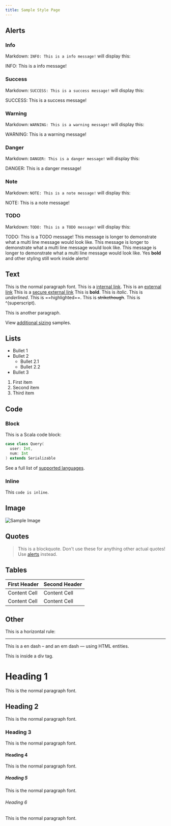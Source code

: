 ```yaml
---
title: Sample Style Page
---
```


## Alerts

### Info

Markdown: `INFO: This is a info message!` will display this:

INFO: This is a info message!

### Success

Markdown: `SUCCESS: This is a success message!` will display this:

SUCCESS: This is a success message!

### Warning

Markdown: `WARNING: This is a warning message!` will display this:

WARNING: This is a warning message!

### Danger

Markdown: `DANGER: This is a danger message!` will display this:

DANGER: This is a danger message!

### Note

Markdown: `NOTE: This is a note message!` will display this:

NOTE: This is a note message!

### TODO

Markdown: `TODO: This is a TODO message!` will display this:

TODO: This is a TODO message!
This message is longer to demonstrate what a multi line message would look like.
This message is longer to demonstrate what a multi line message would look like.
This message is longer to demonstrate what a multi line message would look like.
Yes **bold** and other styling still work inside alerts!


## Text

This is the normal paragraph font.
This is a [internal link](/samples/tabs).
This is an [external link](http://google.com/)
This is a [secure external link](https://google.com/)
This is **bold**.
This is *italic*.
This is _underlined_.
This is ==highlighted==.
This is ~~strikethough~~.
This is ^(superscript).

This is another paragraph.

View [additional sizing](/samples/sizing) samples.

## Lists

* Bullet 1
* Bullet 2
  * Bullet 2.1
  * Bullet 2.2
* Bullet 3

1. First item
2. Second item
3. Third item

## Code

### Block

This is a Scala code block:

```scala
case class Query(
  user: Int,
  num: Int
) extends Serializable

```

See a full list of [supported languages](/samples/languages).


### Inline

This `code is inline`.

## Image

![Sample Image](/images/tutorials/rails/localhost-8000.png)


## Quotes

> This is a blockquote. Don't use these for anything other actual quotes! Use [alerts](#alerts) instead.

## Tables

| First Header  | Second Header |
| ------------- | ------------- |
| Content Cell  | Content Cell  |
| Content Cell  | Content Cell  |

## Other

This is a horizontal rule:

---

This is a en dash &ndash; and an em dash &mdash; using HTML entities.

<div>This is inside a div tag.</div>

# Heading 1

This is the normal paragraph font.

## Heading 2

This is the normal paragraph font.

### Heading 3

This is the normal paragraph font.

#### Heading 4

This is the normal paragraph font.

##### Heading 5

This is the normal paragraph font.

###### Heading 6

This is the normal paragraph font.
